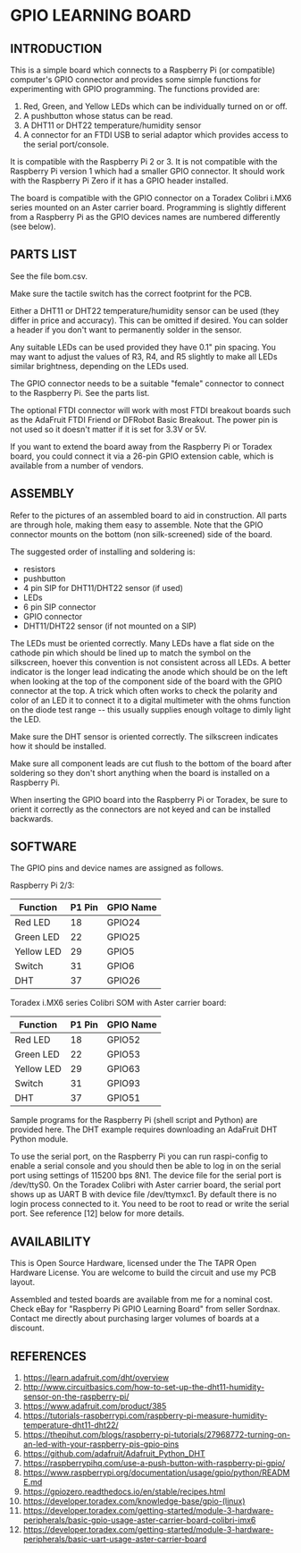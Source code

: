 # GPIO LEARNING BOARD

## INTRODUCTION

This is a simple board which connects to a Raspberry Pi (or compatible) computer's GPIO connector and provides some simple functions for experimenting with GPIO programming. The functions provided are:

1. Red, Green, and Yellow LEDs which can be individually turned on or off.
2. A pushbutton whose status can be read.
3. A DHT11 or DHT22 temperature/humidity sensor
4. A connector for an FTDI USB to serial adaptor which provides access to the serial port/console.

It is compatible with the Raspberry Pi 2 or 3. It is not compatible with the Raspberry Pi version 1 which had a smaller GPIO connector. It should work with the Raspberry Pi Zero if it has a GPIO header installed.

The board is compatible with the GPIO connector on a Toradex Colibri i.MX6 series mounted on an Aster carrier board. Programming is slightly different from a Raspberry Pi as the GPIO devices names are numbered differently (see below).

## PARTS LIST

See the file bom.csv.

Make sure the tactile switch has the correct footprint for the PCB.

Either a DHT11 or DHT22 temperature/humidity sensor can be used (they differ in price and accuracy). This can be omitted if desired. You can solder a header if you don't want to permanently solder in the sensor.

Any suitable LEDs can be used provided they have 0.1" pin spacing. You may want to adjust the values of R3, R4, and R5 slightly to make all LEDs similar brightness, depending on the LEDs used.

The GPIO connector needs to be a suitable "female" connector to connect to the Raspberry Pi. See the parts list.

The optional FTDI connector will work with most FTDI breakout boards such as the AdaFruit FTDI Friend or DFRobot Basic Breakout. The power pin is not used so it doesn't matter if it is set for 3.3V or 5V.

If you want to extend the board away from the Raspberry Pi or Toradex board, you could connect it via a 26-pin GPIO extension cable, which is available from a number of vendors.

## ASSEMBLY

Refer to the pictures of an assembled board to aid in construction. All parts are through hole, making them easy to assemble. Note that the GPIO connector mounts on the bottom (non silk-screened) side of the board.

The suggested order of installing and soldering is:
- resistors
- pushbutton
- 4 pin SIP for DHT11/DHT22 sensor (if used)
- LEDs
- 6 pin SIP connector
- GPIO connector
- DHT11/DHT22 sensor (if not mounted on a SIP)

The LEDs must be oriented correctly. Many LEDs have a flat side on the cathode pin which should be lined up to match the symbol on the silkscreen, hoever this convention is not consistent across all LEDs. A better indicator is the longer lead indicating the anode which should be on the left when looking at the top of the component side of the board with the GPIO connector at the top. A trick which often works to check the polarity and color of an LED it to connect it to a digital multimeter with the ohms function on the diode test range -- this usually supplies enough voltage to dimly light the LED.

Make sure the DHT sensor is oriented correctly. The silkscreen indicates how it should be installed.

Make sure all component leads are cut flush to the bottom of the board after soldering so they don't short anything when the board is installed on a Raspberry Pi.

When inserting the GPIO board into the Raspberry Pi or Toradex, be sure to orient it correctly as the connectors are not keyed and can be installed backwards.

## SOFTWARE

The GPIO pins and device names are assigned as follows.

Raspberry Pi 2/3:

| Function   | P1 Pin | GPIO Name |
| ---------- | ------ | --------- |
| Red LED    | 18     | GPIO24    |
| Green LED  | 22     | GPIO25    |
| Yellow LED | 29     | GPIO5     |
| Switch     | 31     | GPIO6     |
| DHT        | 37     | GPIO26    |

Toradex i.MX6 series Colibri SOM with Aster carrier board:

| Function   | P1 Pin | GPIO Name |
| ---------- | ------ | --------- |
| Red LED    |   18   | GPIO52    |
| Green LED  |   22   | GPIO53    |
| Yellow LED |   29   | GPIO63    |
| Switch     |   31   | GPIO93    |
| DHT        |   37   | GPIO51    |

Sample programs for the Raspberry Pi (shell script and Python) are provided here. The DHT example requires downloading an AdaFruit DHT Python module.

To use the serial port, on the Raspberry Pi you can run raspi-config to enable a serial console and you should then be able to log in on the serial port using settings of 115200 bps 8N1.
The device file for the serial port is /dev/ttyS0. On the Toradex Colibri with Aster carrier board, the serial port shows up as UART B with device file /dev/ttymxc1. By default there is no login process connected to it. You need to be root to read or write the serial port. See reference [12] below for more details.

## AVAILABILITY

This is Open Source Hardware, licensed under the The TAPR Open Hardware License. You are welcome to build the circuit and use my PCB layout.

Assembled and tested boards are available from me for a nominal cost. Check eBay for "Raspberry Pi GPIO Learning Board" from seller Sordnax. Contact me directly about purchasing larger volumes of boards at a discount.

## REFERENCES

1. https://learn.adafruit.com/dht/overview
2. http://www.circuitbasics.com/how-to-set-up-the-dht11-humidity-sensor-on-the-raspberry-pi/
3. https://www.adafruit.com/product/385
4. https://tutorials-raspberrypi.com/raspberry-pi-measure-humidity-temperature-dht11-dht22/
5. https://thepihut.com/blogs/raspberry-pi-tutorials/27968772-turning-on-an-led-with-your-raspberry-pis-gpio-pins
6. https://github.com/adafruit/Adafruit_Python_DHT
7. https://raspberrypihq.com/use-a-push-button-with-raspberry-pi-gpio/
8. https://www.raspberrypi.org/documentation/usage/gpio/python/README.md
9. https://gpiozero.readthedocs.io/en/stable/recipes.html
10. https://developer.toradex.com/knowledge-base/gpio-(linux)
11. https://developer.toradex.com/getting-started/module-3-hardware-peripherals/basic-gpio-usage-aster-carrier-board-colibri-imx6
12. https://developer.toradex.com/getting-started/module-3-hardware-peripherals/basic-uart-usage-aster-carrier-board
